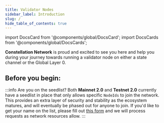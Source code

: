 ```yaml
---
title: Validator Nodes
sidebar_label: Introduction
slug: /
hide_table_of_contents: true
---
```


import DocsCard from '@components/global/DocsCard';
import DocsCards from '@components/global/DocsCards';

<head>
  <title>Run a Validator Node</title>
  <meta
    name="description"
    content="Welcome to Constellation Network Validator Node Documentation Site."
  />
</head>

**Constellation Network** is proud and excited to see you here and help you during your journey towards running
a validator node on either a state channel or the Global Layer 0.

## Before you begin:

:::info Are you on the seedlist?
Both **Mainnet 2.0** and **Testnet 2.0** currently have a seedlist in place that only allows specific `NodeIds` to join the network.
This provides an extra layer of security and stability as the ecosystem matures, and will eventually be phased out for anyone to join. If you'd like to get your name on the list, please fill out [this form](https://cypress-metal-1d9.notion.site/Node-Validators-80876addcf914fcbb014d80ff738ded4) and we will process requests as network resources allow.
:::